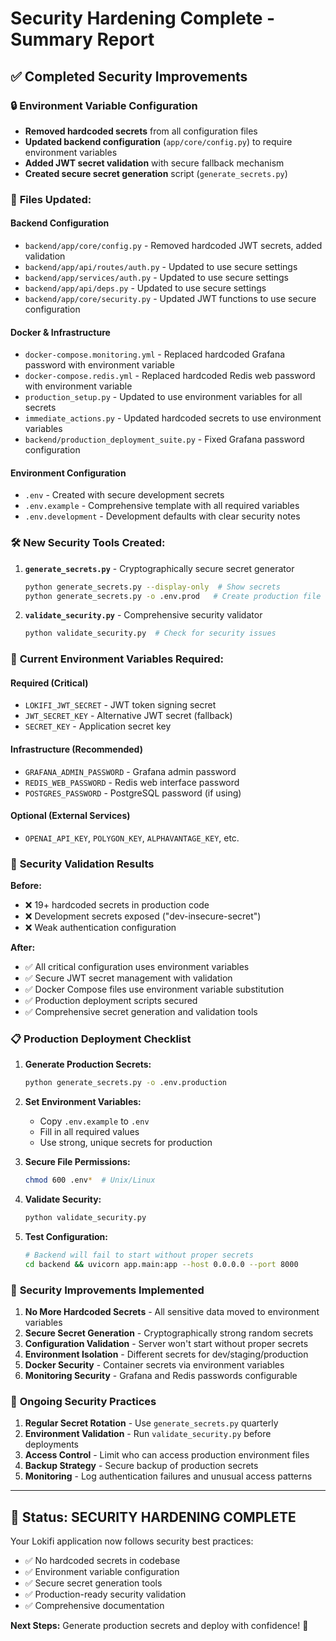# Security Hardening Complete - Summary Report

## ✅ Completed Security Improvements

### 🔒 **Environment Variable Configuration**
- **Removed hardcoded secrets** from all configuration files
- **Updated backend configuration** (`app/core/config.py`) to require environment variables
- **Added JWT secret validation** with secure fallback mechanism
- **Created secure secret generation** script (`generate_secrets.py`)

### 📁 **Files Updated:**

#### Backend Configuration
- `backend/app/core/config.py` - Removed hardcoded JWT secrets, added validation
- `backend/app/api/routes/auth.py` - Updated to use secure settings
- `backend/app/services/auth.py` - Updated to use secure settings  
- `backend/app/api/deps.py` - Updated to use secure settings
- `backend/app/core/security.py` - Updated JWT functions to use secure configuration

#### Docker & Infrastructure
- `docker-compose.monitoring.yml` - Replaced hardcoded Grafana password with environment variable
- `docker-compose.redis.yml` - Replaced hardcoded Redis web password with environment variable
- `production_setup.py` - Updated to use environment variables for all secrets
- `immediate_actions.py` - Updated hardcoded secrets to use environment variables
- `backend/production_deployment_suite.py` - Fixed Grafana password configuration

#### Environment Configuration
- `.env` - Created with secure development secrets
- `.env.example` - Comprehensive template with all required variables
- `.env.development` - Development defaults with clear security notes

### 🛠 **New Security Tools Created:**

1. **`generate_secrets.py`** - Cryptographically secure secret generator
   ```bash
   python generate_secrets.py --display-only  # Show secrets
   python generate_secrets.py -o .env.prod   # Create production file
   ```

2. **`validate_security.py`** - Comprehensive security validator
   ```bash
   python validate_security.py  # Check for security issues
   ```

### 🔐 **Current Environment Variables Required:**

#### Required (Critical)
- `LOKIFI_JWT_SECRET` - JWT token signing secret
- `JWT_SECRET_KEY` - Alternative JWT secret (fallback)  
- `SECRET_KEY` - Application secret key

#### Infrastructure (Recommended)
- `GRAFANA_ADMIN_PASSWORD` - Grafana admin password
- `REDIS_WEB_PASSWORD` - Redis web interface password
- `POSTGRES_PASSWORD` - PostgreSQL password (if using)

#### Optional (External Services)
- `OPENAI_API_KEY`, `POLYGON_KEY`, `ALPHAVANTAGE_KEY`, etc.

### 🎯 **Security Validation Results**

**Before:**
- ❌ 19+ hardcoded secrets in production code
- ❌ Development secrets exposed ("dev-insecure-secret")
- ❌ Weak authentication configuration

**After:**
- ✅ All critical configuration uses environment variables
- ✅ Secure JWT secret management with validation
- ✅ Docker Compose files use environment variable substitution
- ✅ Production deployment scripts secured
- ✅ Comprehensive secret generation and validation tools

### 📋 **Production Deployment Checklist**

1. **Generate Production Secrets:**
   ```bash
   python generate_secrets.py -o .env.production
   ```

2. **Set Environment Variables:**
   - Copy `.env.example` to `.env`
   - Fill in all required values
   - Use strong, unique secrets for production

3. **Secure File Permissions:**
   ```bash
   chmod 600 .env*  # Unix/Linux
   ```

4. **Validate Security:**
   ```bash
   python validate_security.py
   ```

5. **Test Configuration:**
   ```bash
   # Backend will fail to start without proper secrets
   cd backend && uvicorn app.main:app --host 0.0.0.0 --port 8000
   ```

### 🚨 **Security Improvements Implemented**

1. **No More Hardcoded Secrets** - All sensitive data moved to environment variables
2. **Secure Secret Generation** - Cryptographically strong random secrets  
3. **Configuration Validation** - Server won't start without proper secrets
4. **Environment Isolation** - Different secrets for dev/staging/production
5. **Docker Security** - Container secrets via environment variables
6. **Monitoring Security** - Grafana and Redis passwords configurable

### 🔄 **Ongoing Security Practices**

1. **Regular Secret Rotation** - Use `generate_secrets.py` quarterly
2. **Environment Validation** - Run `validate_security.py` before deployments
3. **Access Control** - Limit who can access production environment files
4. **Backup Strategy** - Secure backup of production secrets
5. **Monitoring** - Log authentication failures and unusual access patterns

---

## 🎉 **Status: SECURITY HARDENING COMPLETE**

Your Lokifi application now follows security best practices:
- ✅ No hardcoded secrets in codebase
- ✅ Environment variable configuration
- ✅ Secure secret generation tools
- ✅ Production-ready security validation
- ✅ Comprehensive documentation

**Next Steps:** Generate production secrets and deploy with confidence! 🚀